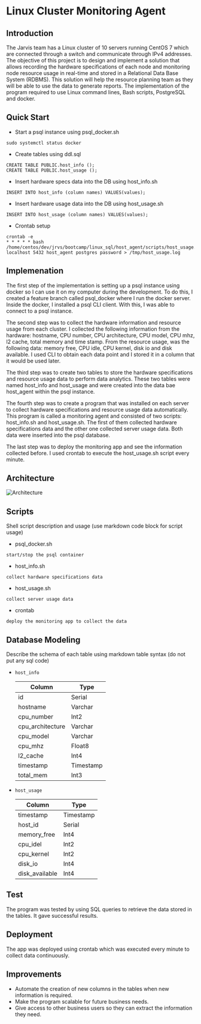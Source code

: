 # Linux Cluster Monitoring Agent

## Introduction
The Jarvis team has a Linux cluster of 10 servers running CentOS 7 which are connected through a switch and communicate through IPv4 addresses.
The objective of this project is to design and implement a solution that allows recording the hardware specifications of each node and monitoring node resource usage in real-time and stored in a Relational Data Base System (RDBMS).
This solution will help the resource planning team as they will be able to use the data to generate reports.
The implementation of the program required to use Linux command lines, Bash scripts, PostgreSQL and docker.

## Quick Start
- Start a psql instance using psql_docker.sh
```
sudo systemctl status docker
```
- Create tables using ddl.sql
```
CREATE TABLE PUBLIC.host_info ();
CREATE TABLE PUBLIC.host_usage ();
```
- Insert hardware specs data into the DB using host_info.sh
```
INSERT INTO host_info (column names) VALUES(values);
```
- Insert hardware usage data into the DB using host_usage.sh
```
INSERT INTO host_usage (column names) VALUES(values);
```
- Crontab setup
```
crontab -e
* * * * * bash /home/centos/dev/jrvs/bootcamp/linux_sql/host_agent/scripts/host_usage.sh localhost 5432 host_agent postgres password > /tmp/host_usage.log
```

## Implemenation
The first step of the implementation is setting up a psql instance using docker so I can use it on my computer during the development. To do this, I created a feature branch called psql_docker where I run the docker server. Inside the docker, I installed a psql CLI client. With this, I was able to connect to a psql instance.

The second step was to collect the hardware information and resource usage from each cluster. I collected the following information from the hardware: hostname, CPU number, CPU architecture, CPU model, CPU mhz, l2 cache, total memory and time stamp. From the resource usage, was the following data: memory free, CPU idle, CPU kernel, disk io and disk available. I used CLI to obtain each data point and I stored it in a column that it would be used later.

The third step was to create two tables to store the hardware specifications and resource usage data to perform data analytics. These two tables were named host_info and host_usage and were created into the data bae host_agent within the psql instance.

The fourth step was to create a program that was installed on each server to collect hardware specifications and resource usage data automatically. This program is called a monitoring agent and consisted of two scripts: host_info.sh and host_usage.sh. The first of them collected hardware specifications data and the other one collected server usage data. Both data were inserted into the psql database.

The last step was to deploy the monitoring app and see the information collected before. I used crontab to execute the host_usage.sh script every minute.

## Architecture

![Architecture](assets/architecture.drawio.png)

## Scripts
Shell script description and usage (use markdown code block for script usage)
- psql_docker.sh
```
start/stop the psql container
```
- host_info.sh
```
collect hardware specifications data
```
- host_usage.sh
```
collect server usage data
```
- crontab
```
deploy the monitoring app to collect the data
```

## Database Modeling
Describe the schema of each table using markdown table syntax (do not put any sql code)
- `host_info` 

  | Column           | Type      |
  |------------------|-----------|
  | id               | Serial    |
  | hostname         | Varchar   |
  | cpu_number       | Int2      |
  | cpu_architecture | Varchar   |
  | cpu_model        | Varchar   |
  | cpu_mhz          | Float8    |
  | l2_cache         | Int4      |
  | timestamp        | Timestamp |
  | total_mem        | Int3      |

- `host_usage`

  | Column         | Type      |
  |----------------|-----------|
  | timestamp      | Timestamp |
  | host_id        | Serial    |
  | memory_free    | Int4      |
  | cpu_idel       | Int2      |
  | cpu_kernel     | Int2      |
  | disk_io        | Int4      |
  | disk_available | Int4      |

## Test
The program was tested by using SQL queries to retrieve the data stored in the tables.
It gave successful results.

## Deployment
The app was deployed using crontab which was executed every minute to collect data continuously.

## Improvements
- Automate the creation of new columns in the tables when new information is required.
- Make the program scalable for future business needs.
- Give access to other business users so they can extract the information they need.
